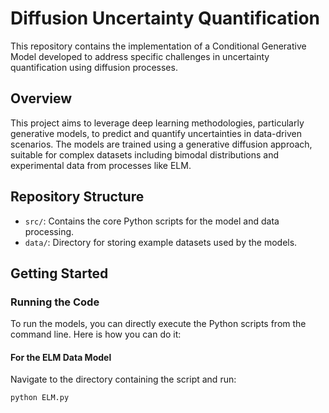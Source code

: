 # Diffusion Uncertainty Quantification

This repository contains the implementation of a Conditional Generative Model developed to address specific challenges in uncertainty quantification using diffusion processes.

## Overview

This project aims to leverage deep learning methodologies, particularly generative models, to predict and quantify uncertainties in data-driven scenarios. The models are trained using a generative diffusion approach, suitable for complex datasets including bimodal distributions and experimental data from processes like ELM.

## Repository Structure

- `src/`: Contains the core Python scripts for the model and data processing.
- `data/`: Directory for storing example datasets used by the models.

## Getting Started

### Running the Code

To run the models, you can directly execute the Python scripts from the command line. Here is how you can do it:

#### For the ELM Data Model
Navigate to the directory containing the script and run:
```bash
python ELM.py



